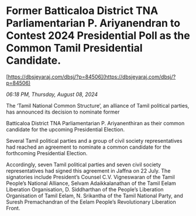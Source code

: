 # Former Batticaloa District TNA Parliamentarian P. Ariyanendran to Contest 2024 Presidential Poll as the Common Tamil Presidential Candidate.

[https://dbsjeyaraj.com/dbsj/?p=84506](https://dbsjeyaraj.com/dbsj/?p=84506)

*06:18 PM, Thursday, August 08, 2024*

The ‘Tamil National Common Structure’, an alliance of Tamil political parties, has announced its decision to nominate former

Batticaloa District TNA Parliamentarian P. Ariyanenthiran as their common candidate for the upcoming Presidential Election.

Several Tamil political parties and a group of civil society representatives had reached an agreement to nominate a common candidate for the forthcoming Presidential Election.

Accordingly, seven Tamil political parties and seven civil society representatives had signed this agreement in Jaffna on 22 July. The signatories include President’s Counsel C.V. Vigneswaran of the Tamil People’s National Alliance, Selvam Adaikkalanathan of the Tamil Eelam Liberation Organisation, D. Siddharthan of the People’s Liberation Organisation of Tamil Eelam, N. Srikantha of the Tamil National Party, and Suresh Premachandran of the Eelam People’s Revolutionary Liberation Front.

